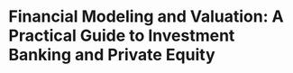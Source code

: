 # Financial Modeling and Valuation: A Practical Guide to Investment Banking and Private Equity

## 

